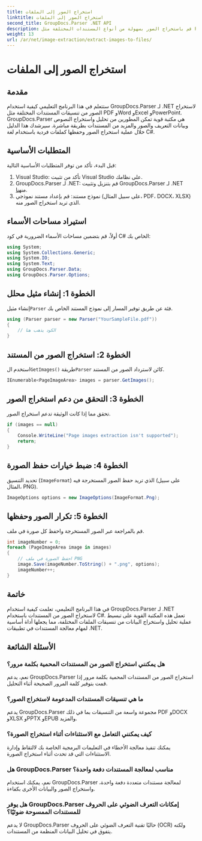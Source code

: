 ```yaml
---
title: استخراج الصور إلى الملفات
linktitle: استخراج الصور إلى الملفات
second_title: GroupDocs.Parser .NET API
description: قم باستخراج الصور بسهولة من أنواع المستندات المختلفة مثل PDF وDOCX باستخدام GroupDocs.Parser لـ .NET. تبسيط مهام تحليل المستندات الخاصة بك.
weight: 13
url: /ar/net/image-extraction/extract-images-to-files/
---
```


# استخراج الصور إلى الملفات

## مقدمة
ستتعلم في هذا البرنامج التعليمي كيفية استخدام GroupDocs.Parser لـ .NET لاستخراج الصور من تنسيقات المستندات المختلفة مثل PDF وWord وExcel وPowerPoint. GroupDocs.Parser هي مكتبة قوية تمكن المطورين من تحليل واستخراج النصوص وبيانات التعريف والصور والمزيد من المستندات بطريقة مباشرة. سيرشدك هذا الدليل خلال عملية استخراج الصور وحفظها كملفات فردية باستخدام لغة C#.
## المتطلبات الأساسية
قبل البدء، تأكد من توفر المتطلبات الأساسية التالية:
1. Visual Studio: تأكد من تثبيت Visual Studio على نظامك.
2.  GroupDocs.Parser لـ .NET: قم بتنزيل وتثبيت GroupDocs.Parser لـ .NET من[هنا](https://releases.groupdocs.com/parser/net/).
3. نموذج مستند: قم بإعداد مستند نموذجي (على سبيل المثال، PDF، DOCX، XLSX) الذي تريد استخراج الصور منه.

## استيراد مساحات الأسماء
أولاً، قم بتضمين مساحات الأسماء الضرورية في كود C# الخاص بك:
```csharp
using System;
using System.Collections.Generic;
using System.IO;
using System.Text;
using GroupDocs.Parser.Data;
using GroupDocs.Parser.Options;
```
## الخطوة 1: إنشاء مثيل محلل
 إنشاء مثيل`Parser` فئة عن طريق توفير المسار إلى نموذج المستند الخاص بك.
```csharp
using (Parser parser = new Parser("YourSampleFile.pdf"))
{
    // الكود يذهب هنا
}
```
## الخطوة 2: استخراج الصور من المستند
 استخدم ال`GetImages()` طريقة`Parser` كائن لاسترداد الصور من المستند.
```csharp
IEnumerable<PageImageArea> images = parser.GetImages();
```
## الخطوة 3: التحقق من دعم استخراج الصور
تحقق مما إذا كانت الوثيقة تدعم استخراج الصور.
```csharp
if (images == null)
{
    Console.WriteLine("Page images extraction isn't supported");
    return;
}
```
## الخطوة 4: ضبط خيارات حفظ الصورة
تحديد التنسيق (`ImageFormat`) الذي تريد حفظ الصور المستخرجة فيه (على سبيل المثال، PNG).
```csharp
ImageOptions options = new ImageOptions(ImageFormat.Png);
```
## الخطوة 5: تكرار الصور وحفظها
قم بالمراجعة عبر الصور المستخرجة واحفظ كل صورة في ملف.
```csharp
int imageNumber = 0;
foreach (PageImageArea image in images)
{
    // احفظ الصورة في ملف PNG
    image.Save(imageNumber.ToString() + ".png", options);
    imageNumber++;
}
```

## خاتمة
في هذا البرنامج التعليمي، تعلمت كيفية استخدام GroupDocs.Parser لـ .NET لاستخراج الصور من المستندات باستخدام C#. تعمل هذه المكتبة القوية على تبسيط عملية تحليل واستخراج البيانات من تنسيقات الملفات المختلفة، مما يجعلها أداة أساسية لمهام معالجة المستندات في تطبيقات .NET.

## الأسئلة الشائعة
### هل يمكنني استخراج الصور من المستندات المحمية بكلمة مرور؟
نعم، يدعم GroupDocs.Parser استخراج الصور من المستندات المحمية بكلمة مرور إذا قمت بتوفير كلمة المرور الصحيحة أثناء التحليل.
### ما هي تنسيقات المستندات المدعومة لاستخراج الصور؟
يدعم GroupDocs.Parser مجموعة واسعة من التنسيقات بما في ذلك PDF وDOCX وXLSX وPPTX وEPUB والمزيد.
### كيف يمكنني التعامل مع الاستثناءات أثناء استخراج الصورة؟
يمكنك تنفيذ معالجة الأخطاء في التعليمات البرمجية الخاصة بك لالتقاط وإدارة الاستثناءات التي قد تحدث أثناء استخراج الصورة.
### هل GroupDocs.Parser مناسب لمعالجة المستندات دفعة واحدة؟
نعم، يمكنك استخدام GroupDocs.Parser لمعالجة مستندات متعددة دفعة واحدة، واستخراج الصور والبيانات الأخرى بكفاءة.
### هل يوفر GroupDocs.Parser إمكانات التعرف الضوئي على الحروف للمستندات الممسوحة ضوئيًا؟
لا يدعم GroupDocs.Parser حاليًا تقنية التعرف الضوئي على الحروف (OCR) ولكنه يتفوق في تحليل البيانات المنظمة من المستندات.
